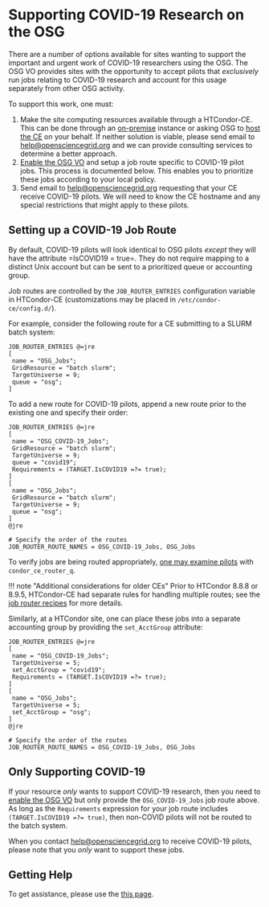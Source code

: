 
Supporting COVID-19 Research on the OSG
=======================================

There are a number of options available for sites wanting to support the
important and urgent work of COVID-19 researchers using the OSG.  The OSG VO
provides sites with the opportunity to accept pilots that _exclusively_ run
jobs relating to COVID-19 research and account for this usage separately
from other OSG activity.

To support this work, one must:

1. Make the site computing resources available through a HTCondor-CE.  This
can be done through an [on-premise](/compute-element/install-htcondor-ce/)
instance or asking OSG to [host the CE](/compute-element/hosted-ce/) on your
behalf.  If neither solution is viable, please send email to
<help@opensciencegrid.org> and we can provide consulting services to determine
a better approach.
2. [Enable the OSG VO](/security/lcmaps-voms-authentication/#configuring-the-lcmaps-voms-plugin)
and setup a job route specific to COVID-19 pilot jobs.
This process is documented below.  This enables you to prioritize these jobs
according to your local policy.
3. Send email to <help@opensciencegrid.org> requesting that your CE receive
COVID-19 pilots.  We will need to know the CE hostname and any special
restrictions that might apply to these pilots.

Setting up a COVID-19 Job Route
-------------------------------

By default, COVID-19 pilots will look identical to OSG pilots _except_ they
will have the attribute =IsCOVID19 = true=.  They do not require mapping to
a distinct Unix account but can be sent to a prioritized queue or accounting
group.

Job routes are controlled by the `JOB_ROUTER_ENTRIES` configuration variable
in HTCondor-CE (customizations may be placed in `/etc/condor-ce/config.d/`).

For example, consider the following route for a CE submitting to a SLURM batch
system:

```
JOB_ROUTER_ENTRIES @=jre
[
 name = "OSG_Jobs";
 GridResource = "batch slurm";
 TargetUniverse = 9;
 queue = "osg";
]
```

To add a new route for COVID-19 pilots, append a new route
prior to the existing one and specify their order:

```hl_lines="2 3 4 5 6 7 8 17 18"
JOB_ROUTER_ENTRIES @=jre
[
 name = "OSG_COVID-19_Jobs";
 GridResource = "batch slurm";
 TargetUniverse = 9;
 queue = "covid19";
 Requirements = (TARGET.IsCOVID19 =?= true);
]
[
 name = "OSG_Jobs";
 GridResource = "batch slurm";
 TargetUniverse = 9;
 queue = "osg";
]
@jre

# Specify the order of the routes
JOB_ROUTER_ROUTE_NAMES = OSG_COVID-19_Jobs, OSG_Jobs
```

To verify jobs are being routed appropriately,
[one may examine pilots](/compute-element/troubleshoot-htcondor-ce/#condor_ce_router_q)
with `condor_ce_router_q`.

!!! note "Additional considerations for older CEs"
    Prior to HTCondor 8.8.8 or 8.9.5, HTCondor-CE had separate rules for handling
    multiple routes; see the
    [job router recipes](/compute-element/job-router-recipes#how-jobs-match-to-job-routes) for more
    details.

Similarly, at a HTCondor site, one can place these jobs into a
separate accounting group by providing the `set_AcctGroup` attribute:

```hl_lines="5 11"
JOB_ROUTER_ENTRIES @=jre
[
 name = "OSG_COVID-19_Jobs";
 TargetUniverse = 5;
 set_AcctGroup = "covid19";
 Requirements = (TARGET.IsCOVID19 =?= true);
]
[
 name = "OSG_Jobs";
 TargetUniverse = 5;
 set_AcctGroup = "osg";
]
@jre

# Specify the order of the routes
JOB_ROUTER_ROUTE_NAMES = OSG_COVID-19_Jobs, OSG_Jobs
```

Only Supporting COVID-19
------------------------

If your resource _only_ wants to support COVID-19 research, then you need
to [enable the OSG VO](/security/lcmaps-voms-authentication/#configuring-the-lcmaps-voms-plugin)
but only provide the `OSG_COVID-19_Jobs` job route above.  As long as the
`Requirements` expression for your job route includes
`(TARGET.IsCOVID19 =?= true)`, then non-COVID pilots will not be routed
to the batch system.

When you contact <help@opensciencegrid.org> to receive COVID-19 pilots,
please note that you _only_ want to support these jobs.

Getting Help
------------

To get assistance, please use the [this page](/common/help).
